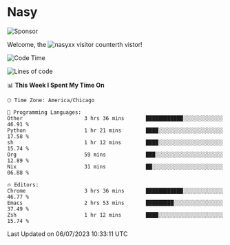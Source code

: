 # Nasy

<!--
<p align="center">
<img height="200" src="https://github-readme-stats.vercel.app/api?username=nasyxx&count_private=true&show_icons=true&theme=dracula&include_all_commits=true"/>
<img height="200" src="https://github-readme-stats.vercel.app/api/top-langs/?username=nasyxx&theme=dracula&hide=html,jupyter+notebook&count_private=true&show_icons=true"/>
</p>

  
----------------
-->

![Sponsor](https://img.shields.io/static/v1.svg?label=Sponsor&message=%E2%9D%A4&logo=GitHub&style=flat&color=pink)
 
Welcome, the ![nasyxx visitor counter](https://count.getloli.com/get/@nasyxx?theme=rule34)th vistor!
 
<!--START_SECTION:waka-->
![Code Time](http://img.shields.io/badge/Code%20Time-3%2C592%20hrs%205%20mins-blue)

![Lines of code](https://img.shields.io/badge/From%20Hello%20World%20I%27ve%20Written-6.3%20million%20lines%20of%20code-blue)

📊 **This Week I Spent My Time On** 

```text
🕑︎ Time Zone: America/Chicago

💬 Programming Languages: 
Other                    3 hrs 36 mins       ████████████░░░░░░░░░░░░░   46.91 % 
Python                   1 hr 21 mins        ████░░░░░░░░░░░░░░░░░░░░░   17.58 % 
sh                       1 hr 12 mins        ████░░░░░░░░░░░░░░░░░░░░░   15.74 % 
Org                      59 mins             ███░░░░░░░░░░░░░░░░░░░░░░   12.89 % 
Nix                      31 mins             ██░░░░░░░░░░░░░░░░░░░░░░░   06.88 % 

🔥 Editors: 
Chrome                   3 hrs 36 mins       ████████████░░░░░░░░░░░░░   46.77 % 
Emacs                    2 hrs 53 mins       █████████░░░░░░░░░░░░░░░░   37.49 % 
Zsh                      1 hr 12 mins        ████░░░░░░░░░░░░░░░░░░░░░   15.74 % 
```


 Last Updated on 06/07/2023 10:33:11 UTC
<!--END_SECTION:waka-->

<!-- ![visitors](https://visitor-badge.laobi.icu/badge?page_id=nasyxx.nasyxx) -->
